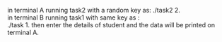 in terminal A running task2 with a random key as: 
./task2 2.  
in terminal B running task1 with same key as :  
./task 1. 
then enter the details of student and the data will be printed on terminal A. 

